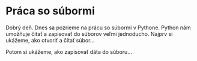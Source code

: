 # Práca so súbormi

Dobrý deň. Dnes sa pozrieme na prácu so súbormi v Pythone. Python nám umožňuje čítať a zapisovať do súborov veľmi jednoducho. Najprv si ukážeme, ako otvoriť a čítať súbor...

Potom si ukážeme, ako zapisovať dáta do súboru...
